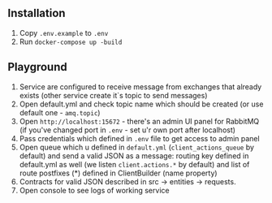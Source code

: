 ## Installation
1. Copy `.env.example` to `.env`
2. Run `docker-compose up -build`

## Playground
1. Service are configured to receive message from exchanges that already exists (other service create it`s topic to send messages)
2. Open default.yml and check topic name which should be created (or use default one - `amq.topic`)
3. Open `http://localhost:15672` - there's an admin UI panel for RabbitMQ (if you've changed port in `.env` - set u'r own port after localhost)
4. Pass credentials which defined in `.env` file to get access to admin panel
5. Open queue which u defined in `default.yml` (`client_actions_queue` by default) and send a valid JSON as a message: routing key defined in default.yml as well (we listen `client.actions.*` by default) and list of route postfixes (*) defined in ClientBuilder (name property)
6. Contracts for valid JSON described in src -> entities -> requests.
7. Open console to see logs of working service
